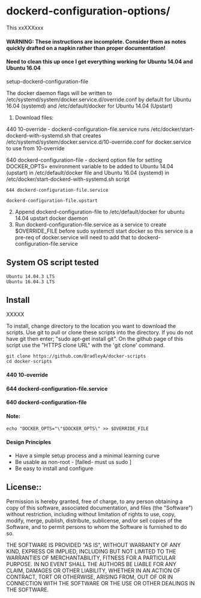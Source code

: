 # dockerd-configuration-options/

This xxXXXxxx

#### WARNING: These instructions are incomplete. Consider them as notes quickly drafted on a napkin rather than proper documentation!
#### Need to clean this up once I get everything working for Ubuntu 14.04 and Ubuntu 16.04

setup-dockerd-configuration-file

The docker daemon flags will be written to /etc/systemd/system/docker.service.d/override.conf by default for Ubuntu 16.04 (systemd) and /etc/default/docker for Ubuntu 14.04 (Upstart)

1) Download files:
    
440	10-override - dockerd-configuration-file.service runs /etc/docker/start-dockerd-with-systemd.sh that creates /etc/systemd/system/docker.service.d/10-override.conf for docker.service to use from 10-override

640	dockerd-configuration-file - dockerd option file for setting DOCKER_OPTS= environment variable to be added to Ubuntu 14.04 (upstart) in /etc/default/docker file and Ubuntu 16.04 (systemd) in /etc/docker/start-dockerd-with-systemd.sh script

    644 dockerd-configuration-file.service
    
    dockerd-configuration-file.upstart
2) Append dockerd-configuration-file to /etc/default/docker for ubuntu 14.04 upstart docker daemon
3) Run dockerd-configuration-file.service as a service to create $OVERRIDE_FILE before sudo systemctl start docker so this service is a pre-req of docker.service will need to add that to dockerd-configuration-file.service

## System OS script tested

    Ubuntu 14.04.3 LTS
    Ubuntu 16.04.3 LTS

## Install

XXXXX

To install, change directory to the location you want to download the scripts. Use git to pull or clone these scripts into the directory. If you do not have git then enter; "sudo apt-get install git". On the github page of this script use the "HTTPS clone URL" with the 'git clone' command.

    git clone https://github.com/BradleyA/docker-scripts
    cd docker-scripts

#### 440 10-override 
  
#### 644 dockerd-configuration-file.service
 
#### 640 dockerd-configuration-file

#### Note:
	echo "DOCKER_OPTS="\"$DOCKER_OPTS\" >> $OVERRIDE_FILE

#### Design Principles
 * Have a simple setup process and a minimal learning curve
 * Be usable as non-root - [failed- must us sudo ]
 * Be easy to install and configure

## License::

Permission is hereby granted, free of charge, to any person obtaining a copy of this software, associated documentation, and files (the "Software") without restriction, including without limitation of rights to use, copy, modify, merge, publish, distribute, sublicense, and/or sell copies of the Software, and to permit persons to whom the Software is furnished to do so.

THE SOFTWARE IS PROVIDED "AS IS", WITHOUT WARRANTY OF ANY KIND, EXPRESS OR IMPLIED, INCLUDING BUT NOT LIMITED TO THE WARRANTIES OF MERCHANTABILITY, FITNESS FOR A PARTICULAR PURPOSE. IN NO EVENT SHALL THE AUTHORS BE LIABLE FOR ANY CLAIM, DAMAGES OR OTHER LIABILITY, WHETHER IN AN ACTION OF CONTRACT, TORT OR OTHERWISE, ARISING FROM, OUT OF OR IN CONNECTION WITH THE SOFTWARE OR THE USE OR OTHER DEALINGS IN THE SOFTWARE.
